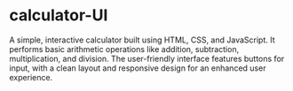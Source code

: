 # calculator-UI
A simple, interactive calculator built using HTML, CSS, and JavaScript. It performs basic arithmetic operations like addition, subtraction, multiplication, and division. The user-friendly interface features buttons for input, with a clean layout and responsive design for an enhanced user experience.
